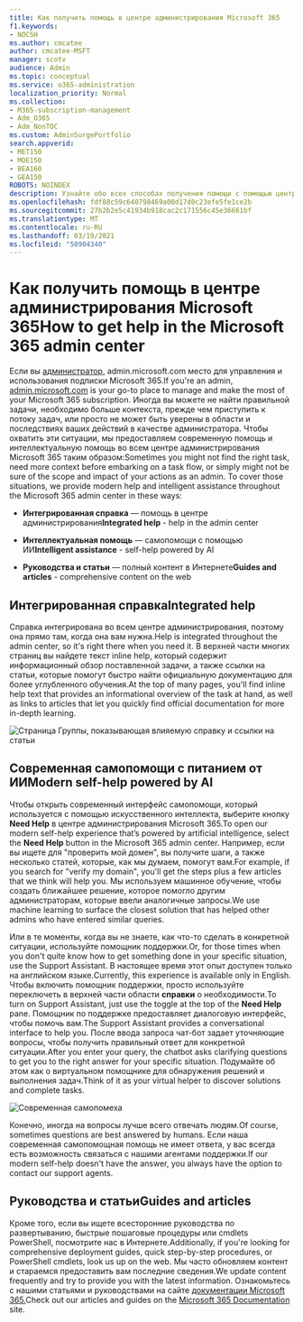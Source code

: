 ```yaml
---
title: Как получить помощь в центре администрирования Microsoft 365
f1.keywords:
- NOCSH
ms.author: cmcatee
author: cmcatee-MSFT
manager: scotv
audience: Admin
ms.topic: conceptual
ms.service: o365-administration
localization_priority: Normal
ms.collection:
- M365-subscription-management
- Adm_O365
- Adm_NonTOC
ms.custom: AdminSurgePortfolio
search.appverid:
- MET150
- MOE150
- BEA160
- GEA150
ROBOTS: NOINDEX
description: Узнайте обо всех способах получения помощи с помощью центра администрирования Microsoft 365.
ms.openlocfilehash: fdf88c59c640798469a00d17d0c23efe5fe1ce2b
ms.sourcegitcommit: 27b2b2e5c41934b918cac2c171556c45e36661bf
ms.translationtype: MT
ms.contentlocale: ru-RU
ms.lasthandoff: 03/19/2021
ms.locfileid: "50904340"
---
```

<!-- The following is just placeholder text from Madhura's mail. We need to add images/examples of each -->

# <a name="how-to-get-help-in-the-microsoft-365-admin-center"></a><span data-ttu-id="f64df-103">Как получить помощь в центре администрирования Microsoft 365</span><span class="sxs-lookup"><span data-stu-id="f64df-103">How to get help in the Microsoft 365 admin center</span></span>

<span data-ttu-id="f64df-104">Если вы [администратор,](https://admin.microsoft.com) admin.microsoft.com место для управления и использования подписки Microsoft 365.</span><span class="sxs-lookup"><span data-stu-id="f64df-104">If you're an admin, [admin.microsoft.com](https://admin.microsoft.com) is your go-to place to manage and make the most of your Microsoft 365 subscription.</span></span> <span data-ttu-id="f64df-105">Иногда вы можете не найти правильной задачи, необходимо больше контекста, прежде чем приступить к потоку задач, или просто не может быть уверены в области и последствиях ваших действий в качестве администратора. Чтобы охватить эти ситуации, мы предоставляем современную помощь и интеллектуальную помощь во всем центре администрирования Microsoft 365 таким образом:</span><span class="sxs-lookup"><span data-stu-id="f64df-105">Sometimes you might not find the right task, need more context before embarking on a task flow, or simply might not be sure of the scope and impact of your actions as an admin. To cover those situations, we provide modern help and intelligent assistance throughout the Microsoft 365 admin center in these ways:</span></span>

* <span data-ttu-id="f64df-106">**Интегрированная справка** — помощь в центре администрирования</span><span class="sxs-lookup"><span data-stu-id="f64df-106">**Integrated help** - help in the admin center</span></span>

* <span data-ttu-id="f64df-107">**Интеллектуальная помощь** — самопомощи с помощью ИИ</span><span class="sxs-lookup"><span data-stu-id="f64df-107">**Intelligent assistance** - self-help powered by AI</span></span>

* <span data-ttu-id="f64df-108">**Руководства и статьи** — полный контент в Интернете</span><span class="sxs-lookup"><span data-stu-id="f64df-108">**Guides and articles** - comprehensive content on the web</span></span>

## <a name="integrated-help"></a><span data-ttu-id="f64df-109">Интегрированная справка</span><span class="sxs-lookup"><span data-stu-id="f64df-109">Integrated help</span></span>

<span data-ttu-id="f64df-110">Справка интегрирована во всем центре администрирования, поэтому она прямо там, когда она вам нужна.</span><span class="sxs-lookup"><span data-stu-id="f64df-110">Help is integrated throughout the admin center, so it's right there when you need it.</span></span> <span data-ttu-id="f64df-111">В верхней части многих страниц вы найдете текст inline help, который содержит информационный обзор поставленной задачи, а также ссылки на статьи, которые помогут быстро найти официальную документацию для более углубленного обучения.</span><span class="sxs-lookup"><span data-stu-id="f64df-111">At the top of many pages, you'll find inline help text that provides an informational overview of the task at hand, as well as links to articles that let you quickly find official documentation for more in-depth learning.</span></span>

![Страница Группы, показывающая влияемую справку и ссылки на статьи](../../media/integrated-help.png)

## <a name="modern-self-help-powered-by-ai"></a><span data-ttu-id="f64df-113">Современная самопомощи с питанием от ИИ</span><span class="sxs-lookup"><span data-stu-id="f64df-113">Modern self-help powered by AI</span></span>

<span data-ttu-id="f64df-114">Чтобы открыть современный интерфейс самопомощи, который используется с помощью искусственного интеллекта, выберите кнопку **Need Help** в центре администрирования Microsoft 365.</span><span class="sxs-lookup"><span data-stu-id="f64df-114">To open our modern self-help experience that’s powered by artificial intelligence, select the **Need Help** button in the Microsoft 365 admin center.</span></span> <span data-ttu-id="f64df-115">Например, если вы ищете для "проверить мой домен", вы получите шаги, а также несколько статей, которые, как мы думаем, помогут вам.</span><span class="sxs-lookup"><span data-stu-id="f64df-115">For example, if you search for "verify my domain", you'll get the steps plus a few articles that we think will help you.</span></span> <span data-ttu-id="f64df-116">Мы используем машинное обучение, чтобы создать ближайшее решение, которое помогло другим администраторам, которые ввели аналогичные запросы.</span><span class="sxs-lookup"><span data-stu-id="f64df-116">We use machine learning to surface the closest solution that has helped other admins who have entered similar queries.</span></span>

<span data-ttu-id="f64df-117">Или в те моменты, когда вы не знаете, как что-то сделать в конкретной ситуации, используйте помощник поддержки.</span><span class="sxs-lookup"><span data-stu-id="f64df-117">Or, for those times when you don't quite know how to get something done in your specific situation, use the Support Assistant.</span></span> <span data-ttu-id="f64df-118">В настоящее время этот опыт доступен только на английском языке.</span><span class="sxs-lookup"><span data-stu-id="f64df-118">Currently, this experience is available only in English.</span></span> <span data-ttu-id="f64df-119">Чтобы включить помощник поддержки, просто используйте переключеть в верхней части области **справки** о необходимости.</span><span class="sxs-lookup"><span data-stu-id="f64df-119">To turn on Support Assistant, just use the toggle at the top of the **Need Help** pane.</span></span> <span data-ttu-id="f64df-120">Помощник по поддержке предоставляет диалоговую интерфейс, чтобы помочь вам.</span><span class="sxs-lookup"><span data-stu-id="f64df-120">The Support Assistant provides a conversational interface to help you.</span></span> <span data-ttu-id="f64df-121">После ввода запроса чат-бот задает уточняющие вопросы, чтобы получить правильный ответ для конкретной ситуации.</span><span class="sxs-lookup"><span data-stu-id="f64df-121">After you enter your query, the chatbot asks clarifying questions to get you to the right answer for your specific situation.</span></span> <span data-ttu-id="f64df-122">Подумайте об этом как о виртуальном помощнике для обнаружения решений и выполнения задач.</span><span class="sxs-lookup"><span data-stu-id="f64df-122">Think of it as your virtual helper to discover solutions and complete tasks.</span></span>

![Современная самопомеха](../../media/help-options.png)

<span data-ttu-id="f64df-124">Конечно, иногда на вопросы лучше всего отвечать людям.</span><span class="sxs-lookup"><span data-stu-id="f64df-124">Of course, sometimes questions are best answered by humans.</span></span> <span data-ttu-id="f64df-125">Если наша современная самопомощная помощь не имеет ответа, у вас всегда есть возможность связаться с нашими агентами поддержки.</span><span class="sxs-lookup"><span data-stu-id="f64df-125">If our modern self-help doesn't have the answer, you always have the option to contact our support agents.</span></span>

## <a name="guides-and-articles"></a><span data-ttu-id="f64df-126">Руководства и статьи</span><span class="sxs-lookup"><span data-stu-id="f64df-126">Guides and articles</span></span>

<span data-ttu-id="f64df-127">Кроме того, если вы ищете всесторонние руководства по развертыванию, быстрые пошаговые процедуры или cmdlets PowerShell, посмотрите нас в Интернете.</span><span class="sxs-lookup"><span data-stu-id="f64df-127">Additionally, if you're looking for comprehensive deployment guides, quick step-by-step procedures, or PowerShell cmdlets, look us up on the web.</span></span> <span data-ttu-id="f64df-128">Мы часто обновляем контент и стараемся предоставить вам последние сведения.</span><span class="sxs-lookup"><span data-stu-id="f64df-128">We update content frequently and try to provide you with the latest information.</span></span> <span data-ttu-id="f64df-129">Ознакомьтесь с нашими статьями и руководствами на сайте [документации Microsoft 365.](../../index.yml)</span><span class="sxs-lookup"><span data-stu-id="f64df-129">Check out our articles and guides on the [Microsoft 365 Documentation](../../index.yml) site.</span></span>